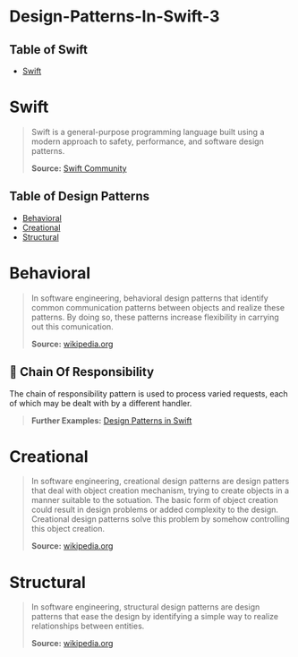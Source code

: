 Design-Patterns-In-Swift-3
========================================

## Table of Swift

* [Swift](#Swift)

Swift
==========

>Swift is a general-purpose programming language built using a modern approach to safety, performance, and software design patterns.
>
>**Source:** [Swift Community](https://swift.org/about/)

## Table of Design Patterns

* [Behavioral](#behavioral)
* [Creational](#creational)
* [Structural](#structural)

Behavioral
==========

>In software engineering, behavioral design patterns that identify common communication patterns between objects and realize these patterns. By doing so, these patterns increase flexibility in carrying out this comunication.
>
>**Source:** [wikipedia.org](http://en.wikipedia.org/wiki/Behavioral_pattern)

🐯 Chain Of Responsibility
--------------------------

The chain of responsibility pattern is used to process varied requests, each of which may be dealt with by a different handler.

>**Further Examples:** [Design Patterns in Swift](https://github.com/kingreza/Swift-Chain-Of-Responsibility)

Creational
==========

>In software engineering, creational design patterns are design patters that deal with object creation mechanism, trying to create objects in a manner suitable to the sotuation. The basic form of object creation could result in design problems or added complexity to the design. Creational design patterns solve this problem by somehow controlling this object creation.
>
>**Source:** [wikipedia.org](http://en.wikipedia.org/wiki/Creational_pattern)

Structural
==========

>In software engineering, structural design patterns are design patterns that ease the design by identifying a simple way to realize relationships between entities.
>
>**Source:** [wikipedia.org](http://en.wikipedia.org/wiki/Structural_pattern)



